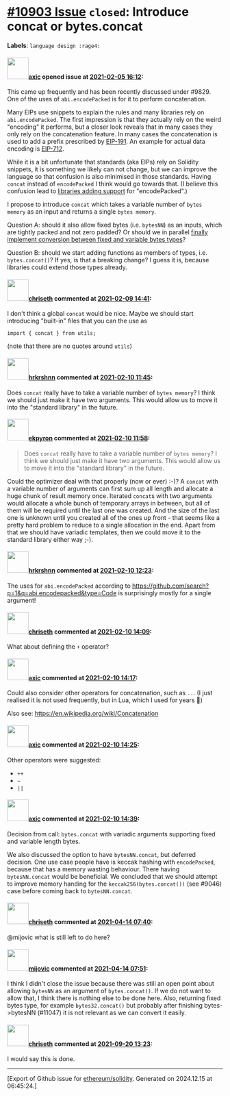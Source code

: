 # [\#10903 Issue](https://github.com/ethereum/solidity/issues/10903) `closed`: Introduce concat or bytes.concat
**Labels**: `language design :rage4:`


#### <img src="https://avatars.githubusercontent.com/u/20340?v=4" width="50">[axic](https://github.com/axic) opened issue at [2021-02-05 16:12](https://github.com/ethereum/solidity/issues/10903):

This came up frequently and has been recently discussed under #9829. One of the uses of `abi.encodePacked` is for it to perform concatenation.

Many EIPs use snippets to explain the rules and many libraries rely on `abi.encodePacked`. The first impression is that they actually rely on the weird "encoding" it performs, but a closer look reveals that in many cases they only rely on the concatenation feature. In many cases the concatenation is used to add a prefix prescribed by [EIP-191](https://eips.ethereum.org/EIPS/eip-191). An example for actual data encoding is [EIP-712](https://eips.ethereum.org/EIPS/eip-712#definition-of-typed-structured-data-%F0%9D%95%8A). 

While it is a bit unfortunate that standards (aka EIPs) rely on Solidity snippets, it is something we likely can not change, but we can improve the language so that confusion is also minimised in those standards. Having `concat` instead of `encodePacked` I think would go towards that. (I believe this confusion lead to [libraries adding support](https://docs.ethers.io/v5/api/utils/hashing/#utils--solidity-hashing) for "encodePacked".)

I propose to introduce `concat` which takes a variable number of `bytes memory` as an input and returns a single `bytes memory`.

Question A: should it also allow fixed bytes (i.e. `bytesNN`) as an inputs, which are tightly packed and not zero padded? Or should we in parallel [finally implement conversion between fixed and variable bytes types](https://github.com/ethereum/solidity/issues/9170)?

Question B: should we start adding functions as members of types, i.e. `bytes.concat()`? If yes, is that a breaking change? I guess it is, because libraries could extend those types already.

#### <img src="https://avatars.githubusercontent.com/u/9073706?v=4" width="50">[chriseth](https://github.com/chriseth) commented at [2021-02-09 14:41](https://github.com/ethereum/solidity/issues/10903#issuecomment-775989675):

I don't think a global `concat` would be nice. Maybe we should start introducing "built-in" files that you can the use as
```
import { concat } from utils;
```
(note that there are no quotes around `utils`)

#### <img src="https://avatars.githubusercontent.com/u/13174375?u=52d702cb6bec53b561afa293cf9cd53ef7a63924&v=4" width="50">[hrkrshnn](https://github.com/hrkrshnn) commented at [2021-02-10 11:45](https://github.com/ethereum/solidity/issues/10903#issuecomment-776652163):

Does `concat` really have to take a variable number of `bytes memory`? I think we should just make it have two arguments. This would allow us to move it into the "standard library" in the future.

#### <img src="https://avatars.githubusercontent.com/u/1347491?v=4" width="50">[ekpyron](https://github.com/ekpyron) commented at [2021-02-10 11:58](https://github.com/ethereum/solidity/issues/10903#issuecomment-776658432):

> Does `concat` really have to take a variable number of `bytes memory`? I think we should just make it have two arguments. This would allow us to move it into the "standard library" in the future.

Could the optimizer deal with that properly (now or ever) :-)? A ``concat`` with a variable number of arguments can first sum up all length and allocate a huge chunk of result memory once. Iterated ``concat``s with two arguments would allocate a whole bunch of temporary arrays in between, but all of them will be required until the last one was created. And the size of the last one is unknown until you created all of the ones up front - that seems like a pretty hard problem to reduce to a single allocation in the end.
Apart from that we should have variadic templates, then we could move it to the standard library either way ;-).

#### <img src="https://avatars.githubusercontent.com/u/13174375?u=52d702cb6bec53b561afa293cf9cd53ef7a63924&v=4" width="50">[hrkrshnn](https://github.com/hrkrshnn) commented at [2021-02-10 12:23](https://github.com/ethereum/solidity/issues/10903#issuecomment-776671003):

The uses for `abi.encodePacked` according to https://github.com/search?p=1&q=abi.encodepacked&type=Code is surprisingly mostly for a single argument!

#### <img src="https://avatars.githubusercontent.com/u/9073706?v=4" width="50">[chriseth](https://github.com/chriseth) commented at [2021-02-10 14:09](https://github.com/ethereum/solidity/issues/10903#issuecomment-776730031):

What about defining the `+` operator?

#### <img src="https://avatars.githubusercontent.com/u/20340?v=4" width="50">[axic](https://github.com/axic) commented at [2021-02-10 14:17](https://github.com/ethereum/solidity/issues/10903#issuecomment-776735232):

Could also consider other operators for concatenation, such as `..`. (I just realised it is not used frequently, but in Lua, which I used for years 😬)

Also see: https://en.wikipedia.org/wiki/Concatenation

#### <img src="https://avatars.githubusercontent.com/u/20340?v=4" width="50">[axic](https://github.com/axic) commented at [2021-02-10 14:25](https://github.com/ethereum/solidity/issues/10903#issuecomment-776741819):

Other operators were suggested:
- `++`
- `~`
- `||`

#### <img src="https://avatars.githubusercontent.com/u/20340?v=4" width="50">[axic](https://github.com/axic) commented at [2021-02-10 14:39](https://github.com/ethereum/solidity/issues/10903#issuecomment-776752520):

Decision from call: `bytes.concat` with variadic arguments supporting fixed and variable length bytes.

We also discussed the option to have `bytesNN.concat`, but deferred decision. One use case people have is keccak hashing with `encodePacked`, because that has a memory wasting behaviour. There having `bytesNN.concat` would be beneficial. We concluded that we should attempt to improve memory handing for the `keccak256(bytes.concat())` (see #9046) case before coming back to `bytesNN.concat`.

#### <img src="https://avatars.githubusercontent.com/u/9073706?v=4" width="50">[chriseth](https://github.com/chriseth) commented at [2021-04-14 07:40](https://github.com/ethereum/solidity/issues/10903#issuecomment-819303488):

@mijovic what is still left to do here?

#### <img src="https://avatars.githubusercontent.com/u/23421619?u=50068b46fd9aafcb2b59c0d93b9eb49692ba9c66&v=4" width="50">[mijovic](https://github.com/mijovic) commented at [2021-04-14 07:51](https://github.com/ethereum/solidity/issues/10903#issuecomment-819310752):

I think I didn't close the issue because there was still an open point about allowing `bytesNN` as an argument of `bytes.concat()`. If we do not want to allow that, I think there is nothing else to be done here.
Also, returning fixed bytes type, for example `bytes32.concat()` but probably after finishing bytes->bytesNN (#11047) it is not relevant as we can convert it easily.

#### <img src="https://avatars.githubusercontent.com/u/9073706?v=4" width="50">[chriseth](https://github.com/chriseth) commented at [2021-09-20 13:23](https://github.com/ethereum/solidity/issues/10903#issuecomment-922924225):

I would say this is done.


-------------------------------------------------------------------------------



[Export of Github issue for [ethereum/solidity](https://github.com/ethereum/solidity). Generated on 2024.12.15 at 06:45:24.]
